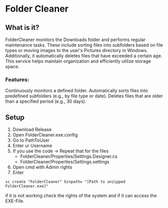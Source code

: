 # Folder Cleaner
## What is it?
FolderCleaner monitors the Downloads folder and performs regular maintenance tasks. These include sorting files into subfolders based on file types or moving images to the user's Pictures directory in Windows. Additionally, it automatically deletes files that have exceeded a certain age. This service helps maintain organization and efficiently utilize storage space.

### Features:
Continuously monitors a defined folder.
Automatically sorts files into predefined subfolders (e.g., by file type or date).
Deletes files that are older than a specified period (e.g., 30 days).

## Setup
1. Download Release
2. Open FolderCleaner.exe.config 
3. Go to PathToUser
4. Enter ur Username
5. If you use the code -> Repeat that for the files
   - FolderCleaner/Properties/Settings.Designer.cs
   - FolderCleaner/Properties/Settings.settings
7. Open cmd with Admin rights
8. Enter 
```CMD
sc create "FolderCleaner" binpath= "[Path to unzipped FolderCleaner.exe]" 
```

if it is not working check the rights of the system and if it can access the EXE-File.
